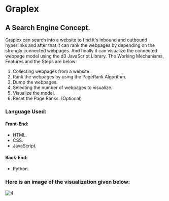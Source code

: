 # Graplex
## A Search Engine Concept.

Graplex can search into a website to find it's inbound and outbound hyperlinks and after that it can rank the webpages by depending on the strongly connected webpages. And finally it can visualize the connected webpage model using the d3 JavaScript Library. The Working Mechanisms, Features and the Steps are below:

<ol>
  <li>Collecting webpages from a website.</li>
  <li>Rank the webpages by using the PageRank Algorithm.</li>
  <li>Dump the webpages.</li>
  <li>Selecting the number of webpages to visualize.</li>
  <li>Visualize the model.</li>
  <li>Reset the Page Ranks. (Optional)</li>
</ol>

### Language Used:
#### Front-End:
<ul>
  <li>HTML.</li>
  <li>CSS.</li>
  <li>JavaScript.</li>
</ul>
  
#### Back-End:
<ul>
  <li>Python.</li>
</ul>

### Here is an image of the visualization given below:
![4](https://user-images.githubusercontent.com/30636496/81456085-0195f600-91b3-11ea-8094-b0f97ed33fdf.png)
